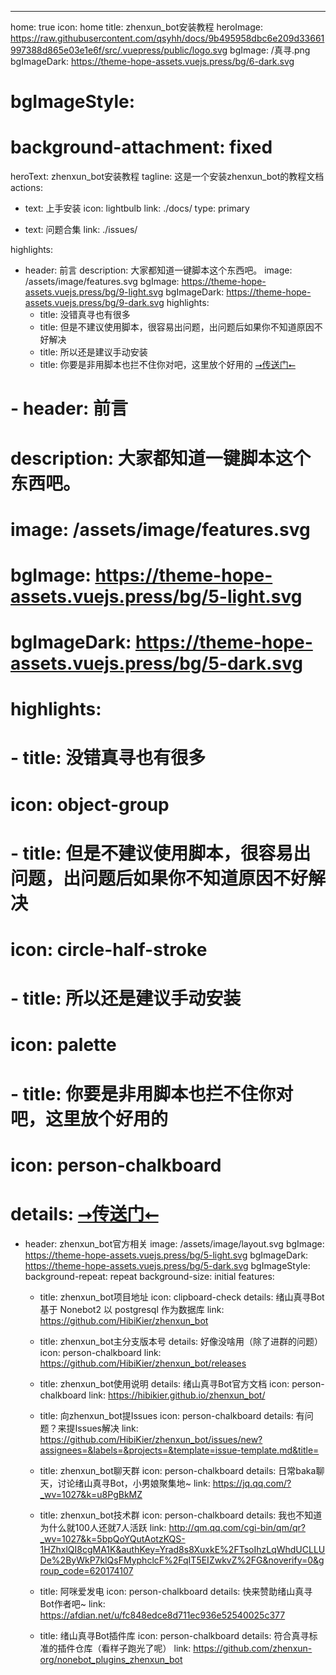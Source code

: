 ---
home: true
icon: home
title: zhenxun_bot安装教程
heroImage: https://raw.githubusercontent.com/qsyhh/docs/9b495958dbc6e209d33661997388d865e03e1e6f/src/.vuepress/public/logo.svg
bgImage: /真寻.png
bgImageDark: https://theme-hope-assets.vuejs.press/bg/6-dark.svg
# bgImageStyle:
#   background-attachment: fixed
heroText: zhenxun_bot安装教程
tagline: 这是一个安装zhenxun_bot的教程文档
actions:
  - text: 上手安装
    icon: lightbulb
    link: ./docs/
    type: primary

  - text: 问题合集
    link: ./issues/

highlights:
  - header: 前言
    description: 大家都知道一键脚本这个东西吧。
    image: /assets/image/features.svg
    bgImage: https://theme-hope-assets.vuejs.press/bg/9-light.svg
    bgImageDark: https://theme-hope-assets.vuejs.press/bg/9-dark.svg
    highlights:
      - title: 没错真寻也有很多
      - title: 但是不建议使用脚本，很容易出问题，出问题后如果你不知道原因不好解决
      - title: 所以还是建议手动安装
      - title: 你要是非用脚本也拦不住你对吧，这里放个好用的 <a href="https://github.com/zhenxun-org/zhenxun_bot-deploy">⭢传送门⭠</a>

  # - header: 前言
  #   description: 大家都知道一键脚本这个东西吧。
  #   image: /assets/image/features.svg
  #   bgImage: https://theme-hope-assets.vuejs.press/bg/5-light.svg
  #   bgImageDark: https://theme-hope-assets.vuejs.press/bg/5-dark.svg
  #   highlights:
  #     - title: 没错真寻也有很多
  #       icon: object-group

  #     - title: 但是不建议使用脚本，很容易出问题，出问题后如果你不知道原因不好解决
  #       icon: circle-half-stroke

  #     - title: 所以还是建议手动安装
  #       icon: palette

  #     - title: 你要是非用脚本也拦不住你对吧，这里放个好用的
  #       icon: person-chalkboard
  #       details:  <a href="https://github.com/zhenxun-org/zhenxun_bot-deploy">⭢传送门⭠</a>

  - header: zhenxun_bot官方相关
    image: /assets/image/layout.svg
    bgImage: https://theme-hope-assets.vuejs.press/bg/5-light.svg
    bgImageDark: https://theme-hope-assets.vuejs.press/bg/5-dark.svg
    bgImageStyle:
      background-repeat: repeat
      background-size: initial
    features:
      - title: zhenxun_bot项目地址
        icon: clipboard-check
        details: 绪山真寻Bot基于 <a hred="https://github.com/nonebot/nonebot2">Nonebot2</a> 以 <a hred="https://www.postgresql.org/">postgresql</a> 作为数据库
        link: https://github.com/HibiKier/zhenxun_bot

      - title: zhenxun_bot主分支版本号
        details: 好像没啥用（除了进群的问题）
        icon: person-chalkboard
        link: https://github.com/HibiKier/zhenxun_bot/releases

      - title: zhenxun_bot使用说明
        details: 绪山真寻Bot官方文档
        icon: person-chalkboard
        link: https://hibikier.github.io/zhenxun_bot/

      - title: 向zhenxun_bot提Issues
        icon: person-chalkboard
        details: 有问题？来提Issues解决
        link: https://github.com/HibiKier/zhenxun_bot/issues/new?assignees=&labels=&projects=&template=issue-template.md&title=

      - title: zhenxun_bot聊天群
        icon: person-chalkboard
        details: 日常baka聊天，讨论绪山真寻Bot，小男娘聚集地~
        link: https://jq.qq.com/?_wv=1027&k=u8PgBkMZ

      - title: zhenxun_bot技术群
        icon: person-chalkboard
        details: 我也不知道为什么就100人还就7人活跃
        link: http://qm.qq.com/cgi-bin/qm/qr?_wv=1027&k=5bpQoYQutAotzKQS-1HZhxlQI8cgMA1K&authKey=Yrad8s8XuxkE%2FTsoIhzLqWhdUCLLUDe%2ByWkP7klQsFMyphclcF%2FqIT5EIZwkvZ%2FG&noverify=0&group_code=620174107

      - title: 阿咪爱发电
        icon: person-chalkboard
        details: 快来赞助绪山真寻Bot作者吧~
        link: https://afdian.net/u/fc848edce8d711ec936e52540025c377

      - title: 绪山真寻Bot插件库
        icon: person-chalkboard
        details: 符合真寻标准的插件仓库（看样子跑光了呢）
        link: https://github.com/zhenxun-org/nonebot_plugins_zhenxun_bot

